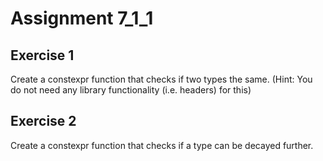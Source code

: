 # Assignment 7_1_1

## Exercise 1

Create a constexpr function that checks if two types the same. 
(Hint:  You do not need any library functionality (i.e. headers) for this)

## Exercise 2

Create a constexpr function that checks if a type can be decayed further.
